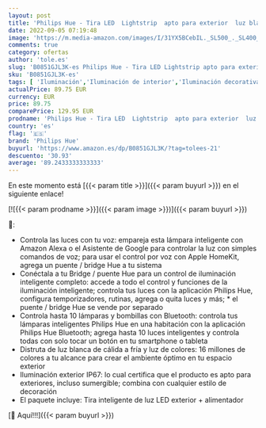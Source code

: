 ```yaml
---
layout: post
title: 'Philips Hue - Tira LED  Lightstrip  apto para exterior  luz blanca y colores  2m  Compatible con Alexa y Google Home'
date: 2022-09-05 07:19:48
image: 'https://m.media-amazon.com/images/I/31YX5BCebIL._SL500_._SL400_.jpg'
comments: true
category: ofertas
author: 'tole.es'
slug: 'B0851GJL3K-es Philips Hue - Tira LED Lightstrip apto para exterior luz...'
sku: 'B0851GJL3K-es'
tags: [ 'Iluminación','Iluminación de interior','Iluminación decorativa y para usos específicos de interior','Tiras LED de interior','alexa','google','home','hue','philips','philips hue','🇪🇸', ]
actualPrice: 89.75 EUR
currency: EUR
price: 89.75
comparePrice: 129.95 EUR
prodname: 'Philips Hue - Tira LED  Lightstrip  apto para exterior  luz blanca y colores  2m  Compatible con Alexa y Google Home'
country: 'es'
flag: '🇪🇸'
brand: 'Philips Hue'
buyurl: 'https://www.amazon.es/dp/B0851GJL3K/?tag=tolees-21'
descuento: '30.93'
average: '89.2433333333333'
---
```


En este momento está [{{< param title >}}]({{< param buyurl >}}) en el siguiente enlace!

[![{{< param prodname >}}]({{< param image >}})]({{< param buyurl >}})

🔎:

- Controla las luces con tu voz: empareja esta lámpara inteligente con Amazon Alexa o el Asistente de Google para controlar la luz con simples comandos de voz; para usar el control por voz con Apple HomeKit, agrega un puente / bridge Hue a tu sistema
- Conéctala a tu Bridge / puente Hue para un control de iluminación inteligente completo: accede a todo el control y funciones de la iluminación inteligente; controla tus luces con la aplicación Philips Hue, configura temporizadores, rutinas, agrega o quita luces y más; * el puente / bridge Hue se vende por separado
- Controla hasta 10 lámparas y bombillas con Bluetooth: controla tus lámparas inteligentes Philips Hue en una habitación con la aplicación Philips Hue Bluetooth; agrega hasta 10 luces inteligentes y controla todas con solo tocar un botón en tu smartphone o tableta
- Distruta de luz blanca de cálida a fría y luz de colores: 16 millones de colores a tu alcance para crear el ambiente óptimo en tu espacio exterior
- Iluminación exterior IP67: lo cual certifica que el producto es apto para exteriores, incluso sumergible; combina con cualquier estilo de decoración
- El paquete incluye: Tira inteligente de luz LED exterior + alimentador

[🛒 Aquí!!!]({{< param buyurl >}})
